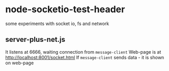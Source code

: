 # node-socketio-test-header

some experiments with socket io, fs and network

## server-plus-net.js
It listens at 6666, waiting connection from `message-client` 
Web-page is at [http://localhost:8001/socket.html][]
If `message-client` sends data - it is shown on web-page

[http://localhost:8001/socket.html]: http://localhost:8001/socket.html